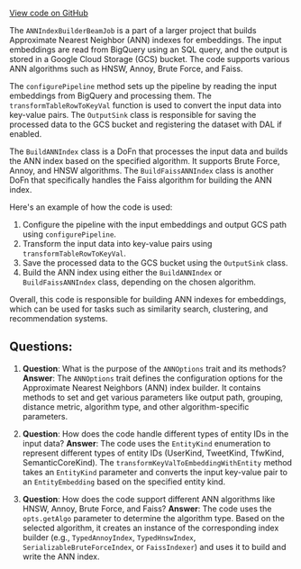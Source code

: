[View code on GitHub](https://github.com/misbahsy/the-algorithm/ann/src/main/scala/com/twitter/ann/dataflow/offline/ANNIndexBuilderBeamJob.scala)

The `ANNIndexBuilderBeamJob` is a part of a larger project that builds Approximate Nearest Neighbor (ANN) indexes for embeddings. The input embeddings are read from BigQuery using an SQL query, and the output is stored in a Google Cloud Storage (GCS) bucket. The code supports various ANN algorithms such as HNSW, Annoy, Brute Force, and Faiss.

The `configurePipeline` method sets up the pipeline by reading the input embeddings from BigQuery and processing them. The `transformTableRowToKeyVal` function is used to convert the input data into key-value pairs. The `OutputSink` class is responsible for saving the processed data to the GCS bucket and registering the dataset with DAL if enabled.

The `BuildANNIndex` class is a DoFn that processes the input data and builds the ANN index based on the specified algorithm. It supports Brute Force, Annoy, and HNSW algorithms. The `BuildFaissANNIndex` class is another DoFn that specifically handles the Faiss algorithm for building the ANN index.

Here's an example of how the code is used:

1. Configure the pipeline with the input embeddings and output GCS path using `configurePipeline`.
2. Transform the input data into key-value pairs using `transformTableRowToKeyVal`.
3. Save the processed data to the GCS bucket using the `OutputSink` class.
4. Build the ANN index using either the `BuildANNIndex` or `BuildFaissANNIndex` class, depending on the chosen algorithm.

Overall, this code is responsible for building ANN indexes for embeddings, which can be used for tasks such as similarity search, clustering, and recommendation systems.
## Questions: 
 1. **Question**: What is the purpose of the `ANNOptions` trait and its methods?
   **Answer**: The `ANNOptions` trait defines the configuration options for the Approximate Nearest Neighbors (ANN) index builder. It contains methods to set and get various parameters like output path, grouping, distance metric, algorithm type, and other algorithm-specific parameters.

2. **Question**: How does the code handle different types of entity IDs in the input data?
   **Answer**: The code uses the `EntityKind` enumeration to represent different types of entity IDs (UserKind, TweetKind, TfwKind, SemanticCoreKind). The `transformKeyValToEmbeddingWithEntity` method takes an `EntityKind` parameter and converts the input key-value pair to an `EntityEmbedding` based on the specified entity kind.

3. **Question**: How does the code support different ANN algorithms like HNSW, Annoy, Brute Force, and Faiss?
   **Answer**: The code uses the `opts.getAlgo` parameter to determine the algorithm type. Based on the selected algorithm, it creates an instance of the corresponding index builder (e.g., `TypedAnnoyIndex`, `TypedHnswIndex`, `SerializableBruteForceIndex`, or `FaissIndexer`) and uses it to build and write the ANN index.